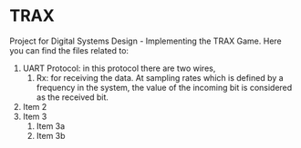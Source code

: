 # TRAX
Project for Digital Systems Design - Implementing the TRAX Game.
Here you can find the files related to:
1. UART Protocol: in this protocol there are two wires,
   1. Rx: for receiving the data. At sampling rates which is defined by a frequency in the system, the value of the incoming bit is considered as the received bit.
1. Item 2
1. Item 3
   1. Item 3a
   1. Item 3b
